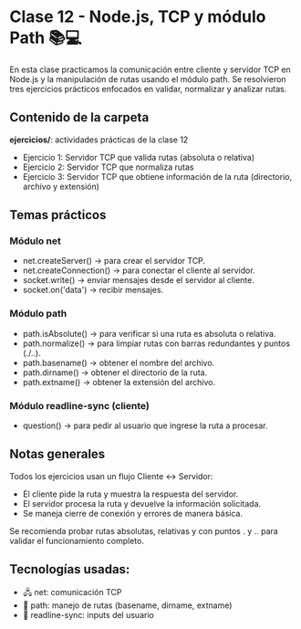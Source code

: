# Clase 12 - Node.js, TCP y módulo Path 📚💻

En esta clase practicamos la comunicación entre cliente y servidor TCP en Node.js y la manipulación de rutas usando el módulo path. Se resolvieron tres ejercicios prácticos enfocados en validar, normalizar y analizar rutas.

## Contenido de la carpeta

**ejercicios/**: actividades prácticas de la clase 12
* Ejercicio 1: Servidor TCP que valida rutas (absoluta o relativa)
* Ejercicio 2: Servidor TCP que normaliza rutas
* Ejercicio 3: Servidor TCP que obtiene información de la ruta (directorio, archivo y extensión)

## Temas prácticos
### Módulo net
* net.createServer() → para crear el servidor TCP.
* net.createConnection() → para conectar el cliente al servidor.
* socket.write() → enviar mensajes desde el servidor al cliente.
* socket.on('data') → recibir mensajes.

### Módulo path
* path.isAbsolute() → para verificar si una ruta es absoluta o relativa.
* path.normalize() → para limpiar rutas con barras redundantes y puntos (./..).
* path.basename() → obtener el nombre del archivo.
* path.dirname() → obtener el directorio de la ruta.
* path.extname() → obtener la extensión del archivo.

### Módulo readline-sync (cliente)
* question() → para pedir al usuario que ingrese la ruta a procesar.

## Notas generales
Todos los ejercicios usan un flujo Cliente ↔ Servidor:
* El cliente pide la ruta y muestra la respuesta del servidor.
* El servidor procesa la ruta y devuelve la información solicitada.
* Se maneja cierre de conexión y errores de manera básica.

Se recomienda probar rutas absolutas, relativas y con puntos . y .. para validar el funcionamiento completo.

## Tecnologías usadas:
* 🖧 net: comunicación TCP
* 📂 path: manejo de rutas (basename, dirname, extname)
* 🔹 readline-sync: inputs del usuario





















